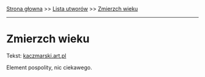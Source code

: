 [Strona głowna](../index.md) >> [Lista utworów](../list.md) >> [Zmierzch wieku](690.md)

---

# Zmierzch wieku

Tekst: [kaczmarski.art.pl](https://www.kaczmarski.art.pl/tworczosc/wiersze/zmierzch-wieku/)

Element pospolity, nic ciekawego.